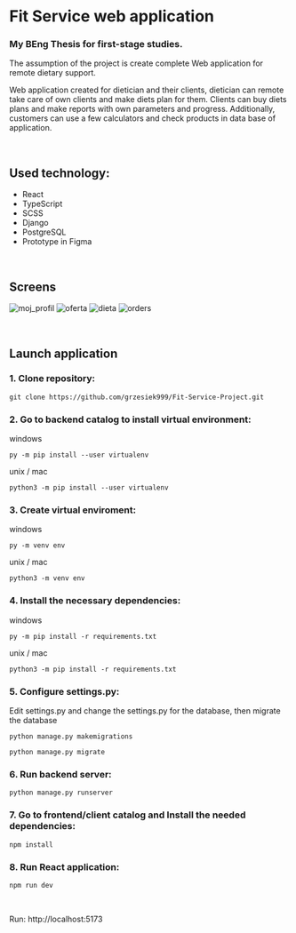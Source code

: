 # Fit Service web application

### My BEng Thesis for first-stage studies.

The assumption of the project is create complete Web application for remote dietary support.

Web application created for dietician and their clients, dietician can remote take care of own clients and make diets plan for them. Clients can buy diets plans and make reports with own parameters and progress. Additionally, customers can use a few calculators and check products in data base of application.

<br/>

## Used technology:
<ul>
    <li>React</li>
    <li>TypeScript</li>
    <li>SCSS</li>
    <li>Django</li>
    <li>PostgreSQL</li>
    <li>Prototype in Figma</li>
</ul>

<br/>

## Screens
![moj_profil](https://github.com/grzesiek999/Fit-Service-Project/assets/43814123/f90f02d5-2d7d-498a-9b92-249a80bb25f2)
![oferta](https://github.com/grzesiek999/Fit-Service-Project/assets/43814123/185cf343-185b-4cb5-800f-fe78f30b4071)
![dieta](https://github.com/grzesiek999/Fit-Service-Project/assets/43814123/875ec535-4b35-4413-be84-cd4ff40c4afc)
![orders](https://github.com/grzesiek999/Fit-Service-Project/assets/43814123/6c8d5d04-da82-4b36-a855-dc7df4b4938c)

<br/>

## Launch application

### 1. Clone repository:
```
git clone https://github.com/grzesiek999/Fit-Service-Project.git
```
### 2. Go to backend catalog to install virtual environment:

windows
```
py -m pip install --user virtualenv
```

unix / mac
```
python3 -m pip install --user virtualenv
```

### 3. Create virtual enviroment:

windows
```
py -m venv env
```

unix / mac
```
python3 -m venv env
```

### 4. Install the necessary dependencies:

windows
```
py -m pip install -r requirements.txt
```

unix / mac
```
python3 -m pip install -r requirements.txt
```

### 5. Configure settings.py:

Edit settings.py and change the settings.py for the database, then migrate the database
```
python manage.py makemigrations
```
```
python manage.py migrate
```

### 6. Run backend server:

```
python manage.py runserver
```

### 7. Go to frontend/client catalog and Install the needed dependencies:

```
npm install
```

### 8. Run React application:

```
npm run dev
```

<br/>

Run: http://localhost:5173
